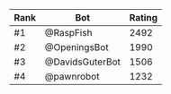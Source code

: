 Rank|Bot|Rating
---|---|---
#1|@RaspFish|2492
#2|@OpeningsBot|1990
#3|@DavidsGuterBot|1506
#4|@pawnrobot|1232
